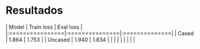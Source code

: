 
# Resultados

|  Model          | Train loss     | Eval loss     |
|:================|:===============|:==============|
| Cased           | 1.864          | 1.753         |
| Uncased         | 1.940          | 1.834         |
|                 |                |               |
|                 |                |               |
